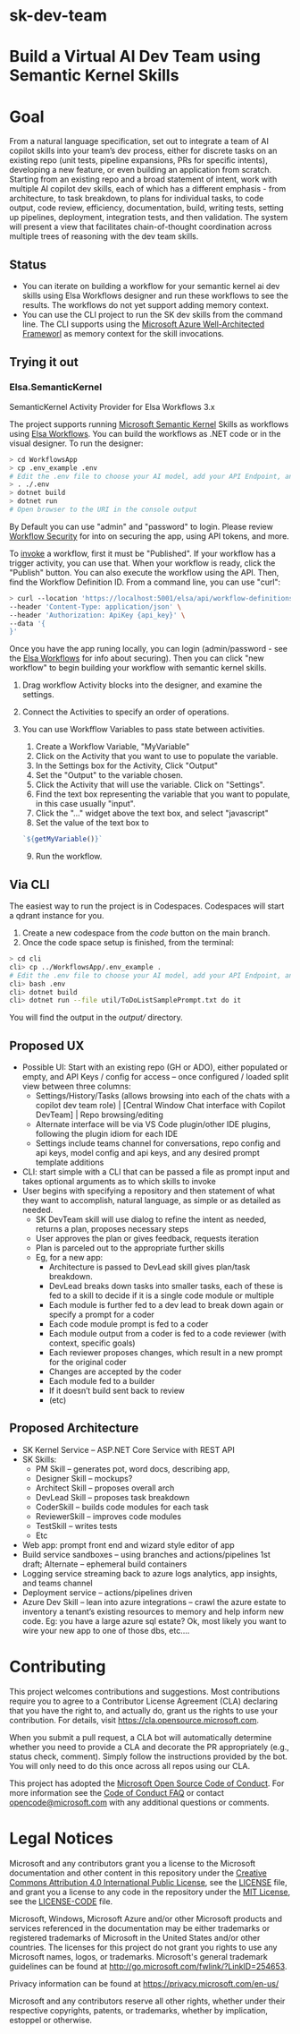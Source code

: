 
# sk-dev-team

# Build a Virtual AI Dev Team using Semantic Kernel Skills

# Goal

From a natural language specification, set out to integrate a team of AI copilot skills into your team’s dev process, either for discrete tasks on an existing repo (unit tests, pipeline expansions, PRs for specific intents), developing a new feature, or even building an application from scratch.  Starting from an existing repo and a broad statement of intent, work with multiple AI copilot dev skills, each of which has a different emphasis - from architecture, to task breakdown, to plans for individual tasks, to code output, code review, efficiency, documentation, build, writing tests, setting up pipelines, deployment, integration tests, and then validation.
The system will present a view that facilitates chain-of-thought coordination across multiple trees of reasoning with the dev team skills.

## Status

* You can iterate on building a workflow for your semantic kernel ai dev skills using Elsa Workflows designer and run these workflows to see the results.  The workflows do not yet support adding memory context. 
* You can use the CLI project to run the SK dev skills from the command line. The CLI supports using the [Microsoft Azure Well-Architected Frameworl](https://learn.microsoft.com/en-us/azure/well-architected/) as memory context for the skill invocations. 

## Trying it out

### Elsa.SemanticKernel

SemanticKernel Activity Provider for Elsa Workflows 3.x

The project supports running [Microsoft Semantic Kernel](https://github.com/microsoft/semantic-kernel) Skills as workflows using [Elsa Workflows](https://v3.elsaworkflows.io).  You can build the workflows as .NET code or in the visual designer.
To run the designer:

```bash
> cd WorkflowsApp
> cp .env_example .env
# Edit the .env file to choose your AI model, add your API Endpoint, and secrets.
> . ./.env
> dotnet build
> dotnet run
# Open browser to the URI in the console output
```

By Default you can use "admin" and "password" to login. Please review [Workflow Security](https://v3.elsaworkflows.io/docs/installation/aspnet-apps-workflow-server) for into on securing the app, using API tokens, and more.

To [invoke](https://v3.elsaworkflows.io/docs/guides/invoking-workflows) a workflow, first it must be "Published". If your workflow has a trigger activity, you can use that. When your workflow is ready, click the "Publish" button. You can also execute the workflow using the API. Then, find the Workflow Definition ID. From a command line, you can use "curl":

```bash
> curl --location 'https://localhost:5001/elsa/api/workflow-definitions/{workflow_definition_id}/execute' \
--header 'Content-Type: application/json' \
--header 'Authorization: ApiKey {api_key}' \
--data '{
}'
```

Once you have the app runing locally, you can login (admin/password - see the [Elsa Workflows](https://v3.elsaworkflows.io) for info about securing). Then you can click "new workflow" to begin building your workflow with semantic kernel skills.

1. Drag workflow Activity blocks into the designer, and examine the settings.
2. Connect the Activities to specify an order of operations.
3. You can use Workfflow Variables to pass state between activities.
   1. Create a Workflow Variable, "MyVariable"
   2. Click on the Activity that you want to use to populate the variable.
   3. In the Settings box for the Activity, Click "Output"
   4. Set the "Output" to the variable chosen.
   5. Click the Activity that will use the variable. Click on "Settings".
   6. Find the text box representing the variable that you want to populate, in this case usually "input".
   7. Click the "..." widget above the text box, and select "javascript"
   8. Set the value of the text box to

   ```javascript
   `${getMyVariable()}`
   ```

   9. Run the workflow.

## Via CLI

The easiest way to run the project is in Codespaces. Codespaces will start a qdrant instance for you.

1. Create a new codespace from the *code* button on the main branch.
2. Once the code space setup is finished, from the terminal:

```bash
> cd cli
cli> cp ../WorkflowsApp/.env_example . 
# Edit the .env file to choose your AI model, add your API Endpoint, and secrets.
cli> bash .env
cli> dotnet build
cli> dotnet run --file util/ToDoListSamplePrompt.txt do it
```

You will find the output in the *output/* directory.

## Proposed UX

* Possible UI: Start with an existing repo (GH or ADO), either populated or empty, and API Keys / config for access – once configured / loaded split view between three columns:
  * Settings/History/Tasks (allows browsing into each of the chats with a copilot dev team role) | [Central Window Chat interface with Copilot DevTeam] | Repo browsing/editing
  * Alternate interface will be via VS Code plugin/other IDE plugins, following the plugin idiom for each IDE
  * Settings include teams channel for conversations, repo config and api keys, model config and api keys, and any desired prompt template additions
* CLI: start simple with a CLI that can be passed a file as prompt input and takes optional arguments as to which skills to invoke
* User begins with specifying a repository and then statement of what they want to accomplish, natural language, as simple or as detailed as needed.
  * SK DevTeam skill will use dialog to refine the intent as needed, returns a plan, proposes necessary steps
  * User approves the plan or gives feedback, requests iteration
  * Plan is parceled out to the appropriate further skills
  * Eg, for a new app:
    * Architecture is passed to DevLead skill gives plan/task breakdown.
    * DevLead breaks down tasks into smaller tasks, each of these is fed to a skill to decide if it is a single code module or multiple
    * Each module is further fed to a dev lead to break down again or specify a prompt for a coder
    * Each code module prompt is fed to a coder
    * Each module output from a coder is fed to a code reviewer (with context, specific goals)
    * Each reviewer proposes changes, which result in a new prompt for the original coder
    * Changes are accepted by the coder
    * Each module fed to a builder
    * If it doesn’t build sent back to review
    * (etc)

## Proposed Architecture

* SK Kernel Service – ASP.NET Core Service with REST API
* SK Skills:
  * PM Skill – generates pot, word docs, describing app,
  * Designer Skill – mockups?
  * Architect Skill – proposes overall arch
  * DevLead Skill – proposes task breakdown
  * CoderSkill – builds code modules for each task
  * ReviewerSkill – improves code modules
  * TestSkill – writes tests
  * Etc
* Web app: prompt front end and wizard style editor of app
* Build service sandboxes – using branches and actions/pipelines 1st draft; Alternate – ephemeral build containers
* Logging service streaming back to azure logs analytics, app insights, and teams channel
* Deployment service – actions/pipelines driven
* Azure Dev Skill – lean into azure integrations – crawl the azure estate to inventory a tenant’s existing resources to memory and help inform new code. Eg: you have a large azure sql estate? Ok, most likely you want to wire your new app to one of those dbs, etc….

# Contributing

This project welcomes contributions and suggestions.  Most contributions require you to agree to a
Contributor License Agreement (CLA) declaring that you have the right to, and actually do, grant us
the rights to use your contribution. For details, visit <https://cla.opensource.microsoft.com>.

When you submit a pull request, a CLA bot will automatically determine whether you need to provide
a CLA and decorate the PR appropriately (e.g., status check, comment). Simply follow the instructions
provided by the bot. You will only need to do this once across all repos using our CLA.

This project has adopted the [Microsoft Open Source Code of Conduct](https://opensource.microsoft.com/codeofconduct/).
For more information see the [Code of Conduct FAQ](https://opensource.microsoft.com/codeofconduct/faq/) or
contact [opencode@microsoft.com](mailto:opencode@microsoft.com) with any additional questions or comments.

# Legal Notices

Microsoft and any contributors grant you a license to the Microsoft documentation and other content
in this repository under the [Creative Commons Attribution 4.0 International Public License](https://creativecommons.org/licenses/by/4.0/legalcode),
see the [LICENSE](LICENSE) file, and grant you a license to any code in the repository under the [MIT License](https://opensource.org/licenses/MIT), see the
[LICENSE-CODE](LICENSE-CODE) file.

Microsoft, Windows, Microsoft Azure and/or other Microsoft products and services referenced in the documentation
may be either trademarks or registered trademarks of Microsoft in the United States and/or other countries.
The licenses for this project do not grant you rights to use any Microsoft names, logos, or trademarks.
Microsoft's general trademark guidelines can be found at <http://go.microsoft.com/fwlink/?LinkID=254653>.

Privacy information can be found at <https://privacy.microsoft.com/en-us/>

Microsoft and any contributors reserve all other rights, whether under their respective copyrights, patents,
or trademarks, whether by implication, estoppel or otherwise.
